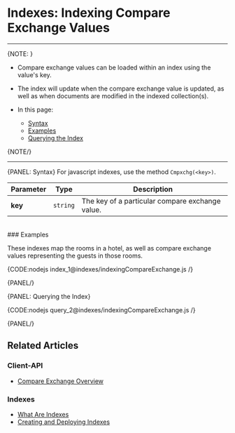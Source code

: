 ﻿# Indexes: Indexing Compare Exchange Values

---

{NOTE: }

* Compare exchange values can be loaded within an index using the value's key.  

* The index will update when the compare exchange value is updated, as well 
as when documents are modified in the indexed collection(s).  

* In this page:  
  * [Syntax](../indexes/indexing-compare-exchange-values#syntax)  
  * [Examples](../indexes/indexing-compare-exchange-values#examples)  
  * [Querying the Index](../indexes/indexing-compare-exchange-values#querying-the-index)  

{NOTE/}

---

{PANEL: Syntax}
For javascript indexes, use the method `Cmpxchg(<key>)`.

| Parameter | Type | Description |
| - | - | - |
| **key** | `string` | The key of a particular compare exchange value. |
<br/>
### Examples

These indexes map the rooms in a hotel, as well as compare exchange values 
representing the guests in those rooms.  

{CODE:nodejs index_1@indexes/indexingCompareExchange.js /}

{PANEL/}

{PANEL: Querying the Index}

{CODE:nodejs query_2@indexes/indexingCompareExchange.js /}

{PANEL/}

## Related Articles

### Client-API

- [Compare Exchange Overview](../client-api/operations/compare-exchange/overview)

### Indexes

- [What Are Indexes](../indexes/what-are-indexes)
- [Creating and Deploying Indexes](../indexes/creating-and-deploying)
